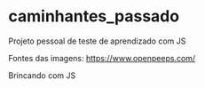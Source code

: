 # caminhantes_passado

Projeto pessoal de teste de aprendizado com JS

Fontes das imagens: https://www.openpeeps.com/ 

Brincando com JS

